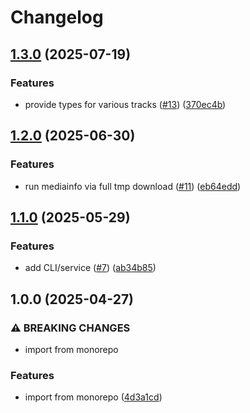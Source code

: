 # Changelog

## [1.3.0](https://github.com/blaahaj/dropbox-hacking-mediainfo-db/compare/v1.2.0...v1.3.0) (2025-07-19)


### Features

* provide types for various tracks ([#13](https://github.com/blaahaj/dropbox-hacking-mediainfo-db/issues/13)) ([370ec4b](https://github.com/blaahaj/dropbox-hacking-mediainfo-db/commit/370ec4b98c2ff0e83ae4653a6f582804bfd44780))

## [1.2.0](https://github.com/blaahaj/dropbox-hacking-mediainfo-db/compare/v1.1.0...v1.2.0) (2025-06-30)


### Features

* run mediainfo via full tmp download ([#11](https://github.com/blaahaj/dropbox-hacking-mediainfo-db/issues/11)) ([eb64edd](https://github.com/blaahaj/dropbox-hacking-mediainfo-db/commit/eb64edd3715faff74d2d1f69cf9ae914c941f78c))

## [1.1.0](https://github.com/blaahaj/dropbox-hacking-mediainfo-db/compare/v1.0.0...v1.1.0) (2025-05-29)


### Features

* add CLI/service ([#7](https://github.com/blaahaj/dropbox-hacking-mediainfo-db/issues/7)) ([ab34b85](https://github.com/blaahaj/dropbox-hacking-mediainfo-db/commit/ab34b856cf94a6c55a5cdd68636ce04ba32d102b))

## 1.0.0 (2025-04-27)


### ⚠ BREAKING CHANGES

* import from monorepo

### Features

* import from monorepo ([4d3a1cd](https://github.com/blaahaj/dropbox-hacking-mediainfo-db/commit/4d3a1cdcff2a87e1cf8e0379890a5c632d4daf00))
